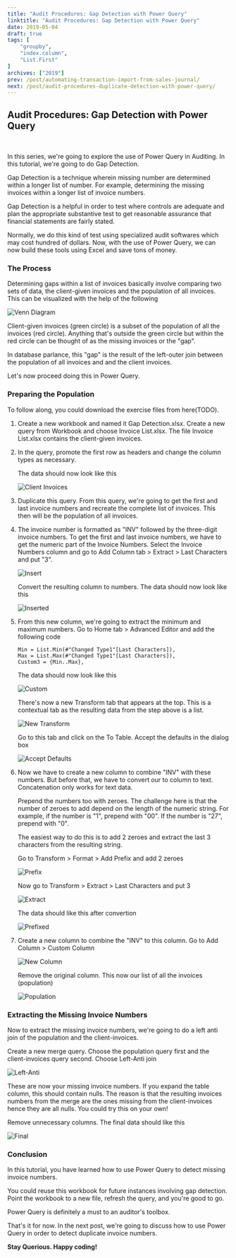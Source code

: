 ```yaml
---
title: "Audit Procedures: Gap Detection with Power Query"
linktitle: "Audit Procedures: Gap Detection with Power Query"
date: 2019-05-04
draft: true
tags: [
    "groupby",
    "index.column",
    "List.First"
]
archives: ["2019"]
prev: /post/automating-transaction-import-from-sales-journal/
next: /post/audit-procedures-duplicate-detection-with-power-query/
---
```



## Audit Procedures: Gap Detection with Power Query
<br>

In this series, we're going to explore the use of Power Query in Auditing. In this tutorial, we're going to do Gap Detection. 

Gap Detection is a technique wherein missing number are determined within a longer list of number. For example, determining the missing invoices within a longer list of invoice numbers.

Gap Detection is a helpful in order to test where controls are adequate and plan the appropriate substantive test to get reasonable assurance that financial statements are fairly stated.

Normally, we do this kind of test using specialized audit softwares which may cost hundred of dollars. Now, with the use of Power Query, we can now build these tools using Excel and save tons of money.

### The Process
Determining gaps within a list of invoices basically involve comparing two sets of data, the client-given invoices and the population of all invoices. This can be visualized with the help of the following

![Venn Diagram](../../static/img/audit-procedures-gap-detection-with-power-query/gap_detection.png)

Client-given invoices (green circle) is a subset of the population of all the invoices (red circle). Anything that's outside the green circle but within the red circle can be thought of as the missing invoices or the "gap".

In database parlance, this "gap" is the result of the left-outer join between the population of all invoices and and the client invoices.

Let's now proceed doing this in Power Query.

### Preparing the Population
To follow along, you could download the exercise files from here(TODO).

1. Create a new workbook and named it Gap Detection.xlsx. Create a new query from Workbook and choose Invoice List.xlsx. The file Invoice List.xlsx contains the client-given invoices.

2. In the query, promote the first row as headers and change the column types as necessary. 

	The data should now look like this
	
	![Client Invoices](../../static/img/audit-procedures-gap-detection-with-power-query/client_invoices.png)

3. Duplicate this query. From this query, we're going to get the first and last invoice numbers and recreate the complete list of invoices. This then will be the population of all invoices.
	
4. The invoice number is formatted as "INV" followed by the three-digit invoice numbers. To get the first and last invoice numbers, we have to get the numeric part of the Invoice Numbers. Select the Invoice Numbers column and go to Add Column tab > Extract > Last Characters and put "3".

	![Insert](../../static/img/audit-procedures-gap-detection-with-power-query/insert.png)

	Convert the resulting column to numbers. The data should now look like this

	![Inserted](../../static/img/audit-procedures-gap-detection-with-power-query/inserted.png)


5. From this new column, we're going to extract the minimum and maximum numbers. Go to Home tab > Advanced Editor and add the following code
	
	```
	Min = List.Min(#"Changed Type1"[Last Characters]),
    Max = List.Max(#"Changed Type1"[Last Characters]),
    Custom3 = {Min..Max},
	```

	The data should now look like this

	![Custom](../../static/img/audit-procedures-gap-detection-with-power-query/custom.png)
	
	
	There's now a new Transform tab that appears at the top. This is a contextual tab as the resulting data from the step above is a list. 

	![New Transform](../../static/img/audit-procedures-gap-detection-with-power-query/new_transform.png)


	Go to this tab and click on the To Table. Accept the defaults in the dialog box

	![Accept Defaults](../../static/img/audit-procedures-gap-detection-with-power-query/accept_defaults.png)
	

6. Now we have to create a new column to combine "INV" with these numbers. But before that, we have to convert our to column to text. Concatenation only works for text data. 
	
	Prepend the numbers too with zeroes. The challenge here is that the number of zeroes to add depend on the length of the numeric string. For example, if the number is "1", prepend with "00". If the number is "27", prepend with "0". 

	The easiest way to do this is to add 2 zeroes and extract the last 3 characters from the resulting string. 

	Go to Transform > Format > Add Prefix and add 2 zeroes

	![Prefix](../../static/img/audit-procedures-gap-detection-with-power-query/prefix.png)

	Now go to Transform > Extract > Last Characters and put 3
	
	![Extract](../../static/img/audit-procedures-gap-detection-with-power-query/extract.png)

	The data should like this after convertion

	![Prefixed](../../static/img/audit-procedures-gap-detection-with-power-query/prefixed.png)


7. Create a new column to combine the "INV" to this column. Go to Add Column > Custom Column

	![New Column](../../static/img/audit-procedures-gap-detection-with-power-query/new_col.png)

	Remove the original column. This now our list of all the invoices (population)

	![Population](../../static/img/audit-procedures-gap-detection-with-power-query/population.png)

### Extracting the Missing Invoice Numbers
Now to extract the missing invoice numbers, we're going to do a left anti join of the population and the client-invoices.

Create a new merge query. Choose the population query first and the client-invoices query second. Choose Left-Anti join
	
![Left-Anti](../../static/img/audit-procedures-gap-detection-with-power-query/left-anti.png)

These are now your missing invoice numbers. If you expand the table column, this should contain nulls. The reason is that the resulting invoices numbers from the merge are the ones missing from the client-invoices hence they are all nulls. You could try this on your own!

Remove unnecessary columns. The final data should like this

![Final](../../static/img/audit-procedures-gap-detection-with-power-query/final.png)

### Conclusion
In this tutorial, you have learned how to use Power Query to detect missing invoice numbers. 

You could reuse this workbook for future instances involving gap detection. Point the workbook to a new file, refresh the query, and you're good to go. 

Power Query is definitely a must to an auditor's toolbox.

That's it for now. In the next post, we're going to discuss how to use Power Query in order to detect duplicate invoice numbers.

**Stay Querious. Happy coding!**


	





	







